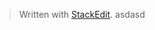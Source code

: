 


> Written with [StackEdit](https://stackedit.io/).
asdasd
<!--stackedit_data:
eyJoaXN0b3J5IjpbLTEyODY1NDY5OTBdfQ==
-->